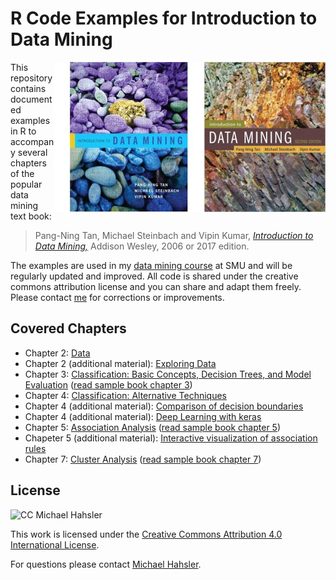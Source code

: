 
# R Code Examples for Introduction to Data Mining

<img src="book_small_e2.jpg" align="right">
<img src="book_small.jpg" align="right">

This repository contains documented examples in R to accompany several chapters of the popular data mining text book:

> Pang-Ning Tan, Michael Steinbach and Vipin Kumar, 
[_Introduction to Data Mining,_](http://www-users.cs.umn.edu/~kumar/dmbook) Addison Wesley, 2006 or 2017 edition.



The examples are used in my [data mining course](http://michael.hahsler.net/SMU/EMIS7332) at SMU and will be regularly updated and improved. 
All code is shared under the creative commons attribution license and you can
share and adapt them freely. Please contact [me](http://michael.hahsler.net) 
for corrections or improvements. 


## Covered Chapters

* Chapter 2: [Data](https://rawgit.com/mhahsler/Introduction_to_Data_Mining_R_Examples/master/chap2.html)
* Chapter 2 (additional material): [Exploring Data](https://rawgit.com/mhahsler/Introduction_to_Data_Mining_R_Examples/master/chap2_exploring.html)
* Chapter 3: [Classification: Basic Concepts, Decision Trees, and Model Evaluation](https://rawgit.com/mhahsler/Introduction_to_Data_Mining_R_Examples/master/chap3.html)
([read sample book chapter 3](https://www-users.cs.umn.edu/~kumar001/dmbook/ch3_classification.pdf))
* Chapter 4: [Classification: Alternative Techniques](https://rawgit.com/mhahsler/Introduction_to_Data_Mining_R_Examples/master/chap4.html) 
* Chapter 4 (additional material): [Comparison of decision boundaries](https://rawgit.com/mhahsler/Introduction_to_Data_Mining_R_Examples/master/chap4_decisionboundary.html)
* Chapter 4 (additional material): [Deep Learning with keras](https://rawgit.com/mhahsler/Introduction_to_Data_Mining_R_Examples/master/chap4_keras.html)
* Chapter 5: [Association Analysis](https://rawgit.com/mhahsler/Introduction_to_Data_Mining_R_Examples/master/chap5.html) 
([read sample book chapter 5](https://www-users.cs.umn.edu/~kumar001/dmbook/ch5_association_analysis.pdf))
* Chapeter 5 (additional material): [Interactive visualization of association rules](https://rawgit.com/mhahsler/Introduction_to_Data_Mining_R_Examples/master/chap5_interactive.html)
* Chapter 7: [Cluster Analysis](https://rawgit.com/mhahsler/Introduction_to_Data_Mining_R_Examples/master/chap7.html)
([read sample book chapter 7](https://www-users.cs.umn.edu/~kumar001/dmbook/ch7_clustering.pdf))


## License
![CC](https://i.creativecommons.org/l/by/4.0/88x31.png) Michael Hahsler

 This work is licensed under the
 [Creative Commons Attribution 4.0 International License](http://creativecommons.org/licenses/by/4.0/). 
 
 For questions please contact
 [Michael Hahsler](http://michael.hahsler.net).
